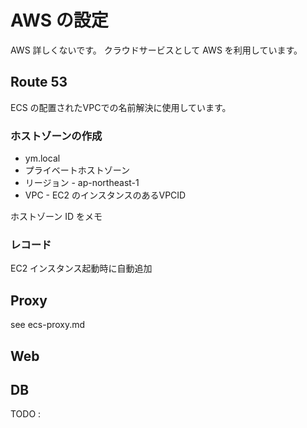 # AWS の設定

AWS 詳しくないです。
クラウドサービスとして AWS を利用しています。

## Route 53

ECS の配置されたVPCでの名前解決に使用しています。

### ホストゾーンの作成

- ym.local
- プライベートホストゾーン
- リージョン - ap-northeast-1
- VPC - EC2 のインスタンスのあるVPCID

ホストゾーン ID をメモ

### レコード

EC2 インスタンス起動時に自動追加

## Proxy

see ecs-proxy.md

## Web

## DB

TODO :
